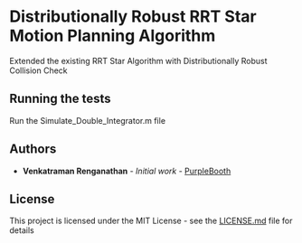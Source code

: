 # Distributionally Robust RRT Star Motion Planning Algorithm

Extended the existing RRT Star Algorithm with Distributionally Robust Collision Check

## Running the tests

Run the Simulate_Double_Integrator.m file

## Authors

* **Venkatraman Renganathan** - *Initial work* - [PurpleBooth](https://github.com/venkatramanrenganathan)

## License

This project is licensed under the MIT License - see the [LICENSE.md](LICENSE.md) file for details
